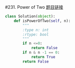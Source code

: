 #231. Power of Two
[题目链接](https://leetcode.com/problems/power-of-two/)
```python
class Solution(object):
	def isPowerOfTwo(self, n):
		"""
		:type n: int
		:rtype: bool
		"""
		if n <=0:
		    return False
		if n & n -1 == 0:
			return True
		return False
```
